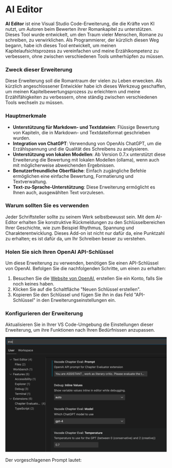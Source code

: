 # AI Editor

**AI Editor** ist eine Visual Studio Code-Erweiterung, die die Kräfte von KI nutzt, um Autoren beim Bewerten ihrer Romankapitel zu unterstützen. Dieses Tool wurde entwickelt, um den Traum vieler Menschen, Romane zu schreiben, zu verwirklichen. Als Programmierer, der kürzlich diesen Weg begann, habe ich dieses Tool entwickelt, um meinen Kapitelaufsichtsprozess zu vereinfachen und meine Erzählkompetenz zu verbessern, ohne zwischen verschiedenen Tools umherhüpfen zu müssen.

### Zweck dieser Erweiterung

Diese Erweiterung soll die Romantraum der vielen zu Leben erwecken. Als kürzlich angeschlossener Entwickler habe ich dieses Werkzeug geschaffen, um meinen Kapitelbewertungsprozess zu erleichtern und meine Erzählfähigkeiten zu verbessern, ohne ständig zwischen verschiedenen Tools wechseln zu müssen.

### Hauptmerkmale

- **Unterstützung für Markdown- und Textdateien**: Flüssige Bewertung von Kapiteln, die in Markdown- und Textdateiformat geschrieben wurden.
- **Integration von ChatGPT**: Verwendung von OpenAIs ChatGPT, um die Erzählspannung und die Qualität des Schreibens zu analysieren.
- **Unterstützung von lokalen Modellen**: Ab Version 0.7.x unterstützt diese Erweiterung die Bewertung mit lokalen Modellen (ollama), wenn auch mit möglicherweise abweichenden Ergebnissen.
- **Benutzerfreundliche Oberfläche**: Einfach zugängliche Befehle ermöglichen eine einfache Bewertung, Formatierung und Textverwaltung.
- **Text-zu-Sprache-Unterstützung**: Diese Erweiterung ermöglicht es Ihnen auch, ausgewählten Text vorzulesen.

### Warum sollten Sie es verwenden

Jeder Schriftsteller sollte zu seinem Werk selbstbewusst sein. Mit dem AI-Editor erhalten Sie konstruktive Rückmeldungen zu den Schlüsselbereichen Ihrer Geschichte, wie zum Beispiel Rhythmus, Spannung und Charakterentwicklung. Dieses Add-on ist nicht nur dafür da, eine Punktzahl zu erhalten; es ist dafür da, um Ihr Schreiben besser zu verstehen.

### Holen Sie sich Ihren OpenAI API-Schlüssel

Um diese Erweiterung zu verwenden, benötigen Sie einen API-Schlüssel von OpenAI. Befolgen Sie die nachfolgenden Schritte, um einen zu erhalten:

1. Besuchen Sie die [Website von OpenAI](https://platform.openai.com/account/api-keys), erstellen Sie ein Konto, falls Sie noch keines haben.
2. Klicken Sie auf die Schaltfläche "Neuen Schlüssel erstellen".
3. Kopieren Sie den Schlüssel und fügen Sie ihn in das Feld "API-Schlüssel" in den Erweiterungseinstellungen ein.

### Konfigurieren der Erweiterung

Aktualisieren Sie in Ihrer VS Code-Umgebung die Einstellungen dieser Erweiterung, um ihre Funktionen nach Ihren Bedürfnissen anzupassen.

<img src="resources/setup.png" alt="Setup" />

Der vorgeschlagenen Prompt lautet:
